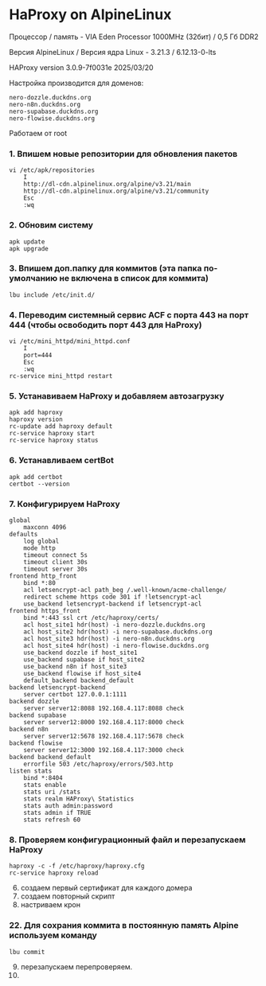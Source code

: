 # HaProxy on AlpineLinux

Процессор / память - VIA Eden Processor 1000MHz (32бит) / 0,5 Гб DDR2

Версия AlpineLinux / Версия ядра Linux - 3.21.3 / 6.12.13-0-lts

HAProxy version 3.0.9-7f0031e 2025/03/20

Настройка производится для доменов:
```
nero-dozzle.duckdns.org
nero-n8n.duckdns.org
nero-supabase.duckdns.org
nero-flowise.duckdns.org
```

Работаем от root

### 1. Впишем новые репозитории для обновления пакетов
```
vi /etc/apk/repositories
	I
	http://dl-cdn.alpinelinux.org/alpine/v3.21/main
	http://dl-cdn.alpinelinux.org/alpine/v3.21/community
	Esc
	:wq
 ```

### 2. Обновим систему
```
apk update
apk upgrade
```

### 3. Впишем доп.папку для коммитов (эта папка по-умолчанию не включена в список для коммита)
```
lbu include /etc/init.d/
```

### 4. Переводим системный сервис ACF с порта 443 на порт 444 (чтобы освободить порт 443 для HaProxy)
```
vi /etc/mini_httpd/mini_httpd.conf
	I
	port=444
	Esc
	:wq
rc-service mini_httpd restart
 ```

### 5. Устанавиваем HaProxy и добавляем автозагрузку
```
apk add haproxy
haproxy version
rc-update add haproxy default
rc-service haproxy start
rc-service haproxy status
```

### 6. Устанавливаем certBot
```
apk add certbot
certbot --version
```

### 7. Конфигурируем HaProxy
```
global
    maxconn 4096
defaults
    log global
    mode http
    timeout connect 5s
    timeout client 30s
    timeout server 30s
frontend http_front
    bind *:80
    acl letsencrypt-acl path_beg /.well-known/acme-challenge/
    redirect scheme https code 301 if !letsencrypt-acl
    use_backend letsencrypt-backend if letsencrypt-acl
frontend https_front
    bind *:443 ssl crt /etc/haproxy/certs/
    acl host_site1 hdr(host) -i nero-dozzle.duckdns.org
    acl host_site2 hdr(host) -i nero-supabase.duckdns.org
    acl host_site3 hdr(host) -i nero-n8n.duckdns.org
    acl host_site4 hdr(host) -i nero-flowise.duckdns.org
    use_backend dozzle if host_site1
    use_backend supabase if host_site2
    use_backend n8n if host_site3
    use_backend flowise if host_site4
    default_backend backend_default
backend letsencrypt-backend
    server certbot 127.0.0.1:1111
backend dozzle
    server server12:8088 192.168.4.117:8088 check
backend supabase
    server server12:8000 192.168.4.117:8000 check
backend n8n
    server server12:5678 192.168.4.117:5678 check
backend flowise
    server server12:3000 192.168.4.117:3000 check
backend backend_default
    errorfile 503 /etc/haproxy/errors/503.http
listen stats
    bind *:8404
    stats enable
    stats uri /stats
    stats realm HAProxy\ Statistics
    stats auth admin:password
    stats admin if TRUE
    stats refresh 60
```

### 8. Проверяем конфигурационный файл и перезапускаем HaProxy
```
haproxy -c -f /etc/haproxy/haproxy.cfg
rc-service haproxy reload
```

6. создаем первый сертификат для каждого домера
7. создаем повторный скрипт
8. настриваем крон

### 22. Для сохрания коммита в постоянную память Alpine используем команду
```
lbu commit
```

9. перезапускаем перепроверяем.
10. 
